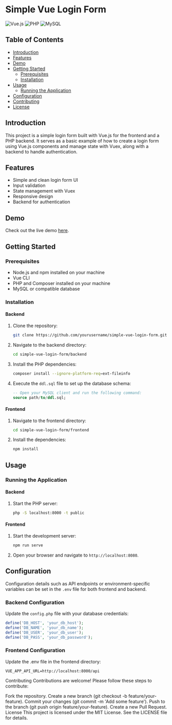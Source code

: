 # Simple Vue Login Form

![Vue.js](https://img.shields.io/badge/Vue.js-35495E?style=for-the-badge&logo=vue.js&logoColor=4FC08D)
![PHP](https://img.shields.io/badge/PHP-777BB4?style=for-the-badge&logo=php&logoColor=white)
![MySQL](https://img.shields.io/badge/MySQL-4479A1?style=for-the-badge&logo=mysql&logoColor=white)

## Table of Contents
- [Introduction](#introduction)
- [Features](#features)
- [Demo](#demo)
- [Getting Started](#getting-started)
  - [Prerequisites](#prerequisites)
  - [Installation](#installation)
- [Usage](#usage)
  - [Running the Application](#running-the-application)
- [Configuration](#configuration)
- [Contributing](#contributing)
- [License](#license)

## Introduction
This project is a simple login form built with Vue.js for the frontend and a PHP backend. It serves as a basic example of how to create a login form using Vue.js components and manage state with Vuex, along with a backend to handle authentication.

## Features
- Simple and clean login form UI
- Input validation
- State management with Vuex
- Responsive design
- Backend for authentication

## Demo
Check out the live demo [here](https://your-demo-link.com).

## Getting Started

### Prerequisites
- Node.js and npm installed on your machine
- Vue CLI
- PHP and Composer installed on your machine
- MySQL or compatible database

### Installation

#### Backend
1. Clone the repository:
    ```bash
    git clone https://github.com/yourusername/simple-vue-login-form.git
    ```
2. Navigate to the backend directory:
    ```bash
    cd simple-vue-login-form/backend
    ```
3. Install the PHP dependencies:
    ```bash
    composer install --ignore-platform-req=ext-fileinfo
    ```
4. Execute the `ddl.sql` file to set up the database schema:
    ```sql
    -- Open your MySQL client and run the following command:
    source path/to/ddl.sql;
    ```

#### Frontend
1. Navigate to the frontend directory:
    ```bash
    cd simple-vue-login-form/frontend
    ```
2. Install the dependencies:
    ```bash
    npm install
    ```

## Usage

### Running the Application

#### Backend
1. Start the PHP server:
    ```bash
    php -S localhost:8000 -t public
    ```

#### Frontend
1. Start the development server:
    ```bash
    npm run serve
    ```
2. Open your browser and navigate to `http://localhost:8080`.

## Configuration
Configuration details such as API endpoints or environment-specific variables can be set in the `.env` file for both frontend and backend.

### Backend Configuration
Update the `config.php` file with your database credentials:

```php
define('DB_HOST', 'your_db_host');
define('DB_NAME', 'your_db_name');
define('DB_USER', 'your_db_user');
define('DB_PASS', 'your_db_password');
```
### Frontend Configuration
Update the .env file in the frontend directory:
```
VUE_APP_API_URL=http://localhost:8000/api
```
Contributing
Contributions are welcome! Please follow these steps to contribute:

Fork the repository.
Create a new branch (git checkout -b feature/your-feature).
Commit your changes (git commit -m 'Add some feature').
Push to the branch (git push origin feature/your-feature).
Create a new Pull Request.
License
This project is licensed under the MIT License. See the LICENSE file for details.
